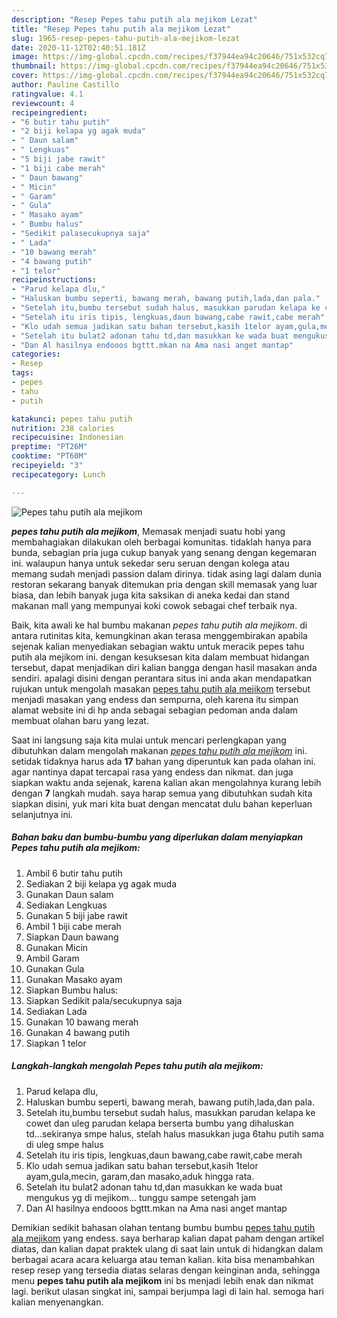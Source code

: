 ```yaml
---
description: "Resep Pepes tahu putih ala mejikom Lezat"
title: "Resep Pepes tahu putih ala mejikom Lezat"
slug: 1965-resep-pepes-tahu-putih-ala-mejikom-lezat
date: 2020-11-12T02:40:51.181Z
image: https://img-global.cpcdn.com/recipes/f37944ea94c20646/751x532cq70/pepes-tahu-putih-ala-mejikom-foto-resep-utama.jpg
thumbnail: https://img-global.cpcdn.com/recipes/f37944ea94c20646/751x532cq70/pepes-tahu-putih-ala-mejikom-foto-resep-utama.jpg
cover: https://img-global.cpcdn.com/recipes/f37944ea94c20646/751x532cq70/pepes-tahu-putih-ala-mejikom-foto-resep-utama.jpg
author: Pauline Castillo
ratingvalue: 4.1
reviewcount: 4
recipeingredient:
- "6 butir tahu putih"
- "2 biji kelapa yg agak muda"
- " Daun salam"
- " Lengkuas"
- "5 biji jabe rawit"
- "1 biji cabe merah"
- " Daun bawang"
- " Micin"
- " Garam"
- " Gula"
- " Masako ayam"
- " Bumbu halus"
- "Sedikit palasecukupnya saja"
- " Lada"
- "10 bawang merah"
- "4 bawang putih"
- "1 telor"
recipeinstructions:
- "Parud kelapa dlu,"
- "Haluskan bumbu seperti, bawang merah, bawang putih,lada,dan pala."
- "Setelah itu,bumbu tersebut sudah halus, masukkan parudan kelapa ke cowet dan uleg parudan kelapa berserta bumbu yang dihaluskan td...sekiranya smpe halus, stelah halus masukkan juga 6tahu putih sama di uleg smpe halus"
- "Setelah itu iris tipis, lengkuas,daun bawang,cabe rawit,cabe merah"
- "Klo udah semua jadikan satu bahan tersebut,kasih 1telor ayam,gula,mecin, garam,dan masako,aduk hingga rata."
- "Setelah itu bulat2 adonan tahu td,dan masukkan ke wada buat mengukus yg di mejikom... tunggu sampe setengah jam"
- "Dan Al hasilnya endooos bgttt.mkan na Ama nasi anget mantap"
categories:
- Resep
tags:
- pepes
- tahu
- putih

katakunci: pepes tahu putih 
nutrition: 238 calories
recipecuisine: Indonesian
preptime: "PT26M"
cooktime: "PT60M"
recipeyield: "3"
recipecategory: Lunch

---
```



![Pepes tahu putih ala mejikom](https://img-global.cpcdn.com/recipes/f37944ea94c20646/751x532cq70/pepes-tahu-putih-ala-mejikom-foto-resep-utama.jpg)

<b><i>pepes tahu putih ala mejikom</i></b>, Memasak menjadi suatu hobi yang membahagiakan dilakukan oleh berbagai komunitas. tidaklah hanya para bunda, sebagian pria juga cukup banyak yang senang dengan kegemaran ini. walaupun hanya untuk sekedar seru seruan dengan kolega atau memang sudah menjadi passion dalam dirinya. tidak asing lagi dalam dunia restoran sekarang banyak ditemukan pria dengan skill memasak yang luar biasa, dan lebih banyak juga kita saksikan di aneka kedai dan stand makanan mall yang mempunyai koki cowok sebagai chef terbaik nya.



Baik, kita awali ke hal bumbu makanan <i>pepes tahu putih ala mejikom</i>. di antara rutinitas kita, kemungkinan akan terasa menggembirakan apabila sejenak kalian menyediakan sebagian waktu untuk meracik pepes tahu putih ala mejikom ini. dengan kesuksesan kita dalam membuat hidangan tersebut, dapat menjadikan diri kalian bangga dengan hasil masakan anda sendiri. apalagi disini dengan perantara situs ini anda akan mendapatkan rujukan untuk mengolah masakan <u>pepes tahu putih ala mejikom</u> tersebut menjadi masakan yang endess dan sempurna, oleh karena itu simpan alamat website ini di hp anda sebagai sebagian pedoman anda dalam membuat olahan baru yang lezat.


Saat ini langsung saja kita mulai untuk mencari perlengkapan yang dibutuhkan dalam mengolah makanan <u><i>pepes tahu putih ala mejikom</i></u> ini. setidak tidaknya harus ada <b>17</b> bahan yang diperuntuk kan pada olahan ini. agar nantinya dapat tercapai rasa yang endess dan nikmat. dan juga siapkan waktu anda sejenak, karena kalian akan mengolahnya kurang lebih dengan <b>7</b> langkah mudah. saya harap semua yang dibutuhkan sudah kita siapkan disini, yuk mari kita buat dengan mencatat dulu bahan keperluan selanjutnya ini.

<!--inarticleads1-->

##### Bahan baku dan bumbu-bumbu yang diperlukan dalam menyiapkan Pepes tahu putih ala mejikom:

1. Ambil 6 butir tahu putih
1. Sediakan 2 biji kelapa yg agak muda
1. Gunakan  Daun salam
1. Sediakan  Lengkuas
1. Gunakan 5 biji jabe rawit
1. Ambil 1 biji cabe merah
1. Siapkan  Daun bawang
1. Gunakan  Micin
1. Ambil  Garam
1. Gunakan  Gula
1. Gunakan  Masako ayam
1. Siapkan  Bumbu halus:
1. Siapkan Sedikit pala/secukupnya saja
1. Sediakan  Lada
1. Gunakan 10 bawang merah
1. Gunakan 4 bawang putih
1. Siapkan 1 telor




<!--inarticleads2-->

##### Langkah-langkah mengolah Pepes tahu putih ala mejikom:

1. Parud kelapa dlu,
1. Haluskan bumbu seperti, bawang merah, bawang putih,lada,dan pala.
1. Setelah itu,bumbu tersebut sudah halus, masukkan parudan kelapa ke cowet dan uleg parudan kelapa berserta bumbu yang dihaluskan td...sekiranya smpe halus, stelah halus masukkan juga 6tahu putih sama di uleg smpe halus
1. Setelah itu iris tipis, lengkuas,daun bawang,cabe rawit,cabe merah
1. Klo udah semua jadikan satu bahan tersebut,kasih 1telor ayam,gula,mecin, garam,dan masako,aduk hingga rata.
1. Setelah itu bulat2 adonan tahu td,dan masukkan ke wada buat mengukus yg di mejikom... tunggu sampe setengah jam
1. Dan Al hasilnya endooos bgttt.mkan na Ama nasi anget mantap




Demikian sedikit bahasan olahan tentang bumbu bumbu <u>pepes tahu putih ala mejikom</u> yang endess. saya berharap kalian dapat paham dengan artikel diatas, dan kalian dapat praktek ulang di saat lain untuk di hidangkan dalam berbagai acara acara keluarga atau teman kalian. kita bisa menambahkan resep resep yang tersedia diatas selaras dengan keinginan anda, sehingga menu <b>pepes tahu putih ala mejikom</b> ini bs menjadi lebih enak dan nikmat lagi. berikut ulasan singkat ini, sampai berjumpa lagi di lain hal. semoga hari kalian menyenangkan.
